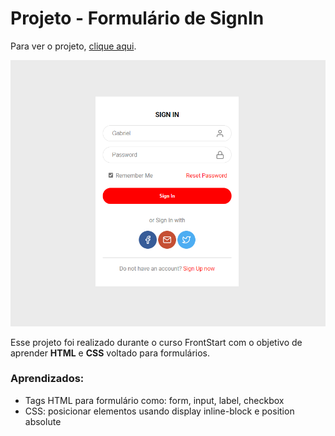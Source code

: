 # Projeto - Formulário de SignIn

Para ver o projeto, [clique aqui](https://gabrielalvesfs.github.io/Signinform/).

![Projeto Preview!](https://github.com/GabrielAlvesFS/Signinform/blob/master/assets/SignInForm.png?raw=true)

Esse projeto foi realizado durante o curso FrontStart com o objetivo de aprender **HTML** e **CSS** voltado para formulários.

### Aprendizados:
- Tags HTML para formulário como: form, input, label, checkbox
- CSS: posicionar elementos usando display inline-block e position absolute

